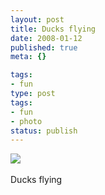 ```yaml
---
layout: post
title: Ducks flying
date: 2008-01-12
published: true
meta: {}

tags:
- fun
type: post
tags:
- fun
- photo
status: publish
---
```

![](http://media.eick.us/2011/05/4Lbi8pbnE444ivgr7oEQctqL_400.jpg)<br /><br />Ducks flying
